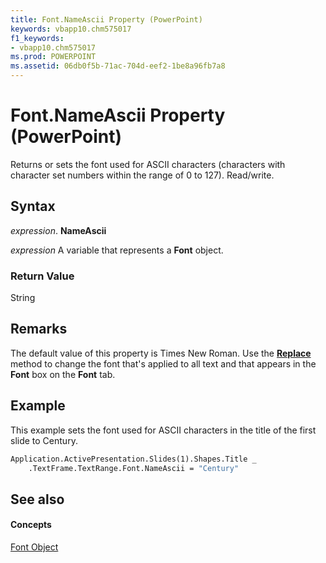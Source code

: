 ```yaml
---
title: Font.NameAscii Property (PowerPoint)
keywords: vbapp10.chm575017
f1_keywords:
- vbapp10.chm575017
ms.prod: POWERPOINT
ms.assetid: 06db0f5b-71ac-704d-eef2-1be8a96fb7a8
---
```



# Font.NameAscii Property (PowerPoint)

Returns or sets the font used for ASCII characters (characters with character set numbers within the range of 0 to 127). Read/write.


## Syntax

 _expression_. **NameAscii**

 _expression_ A variable that represents a **Font** object.


### Return Value

String


## Remarks

The default value of this property is Times New Roman. Use the  **[Replace](fonts-replace-method-powerpoint.md)** method to change the font that's applied to all text and that appears in the **Font** box on the **Font** tab.


## Example

This example sets the font used for ASCII characters in the title of the first slide to Century.


```vb
Application.ActivePresentation.Slides(1).Shapes.Title _
    .TextFrame.TextRange.Font.NameAscii = "Century"
```


## See also


#### Concepts


[Font Object](font-object-powerpoint.md)

